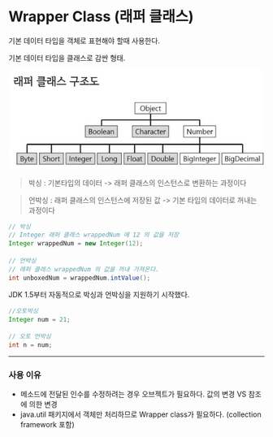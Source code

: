 # Wrapper Class (래퍼 클래스)

기본 데이터 타입을 객체로 표현해야 할때 사용한다.

기본 데이터 타입을 클래스로 감싼 형태.

![alt](./WrapperClass.webp)

> 박싱 : 기본타입의 데이터 -> 래퍼 클래스의 인스턴스로 변환하는 과정이다

> 언박싱 : 래퍼 클래스의 인스턴스에 저장된 값 -> 기본 타입의 데이터로 꺼내는 과정이다

```java
// 박싱
// Integer 래퍼 클래스 wrappedNum 에 12 의 값을 저장
Integer wrappedNum = new Integer(12);

// 언박싱
// 래퍼 클래스 wrappedNum 의 값을 꺼내 가져온다.
int unboxedNum = wrappedNum.intValue();
```

JDK 1.5부터 자동적으로 박싱과 언박싱을 지원하기 시작했다.
```java
//오토박싱
Integer num = 21;

// 오토 언박싱
int n = num;
```

___

### 사용 이유

+ 메소드에 전달된 인수를 수정하려는 경우 오브젝트가 필요하다.
값의 변경 VS 참조에 의한 변경
+ java.util 패키지에서 객체만 처리하므로 Wrapper class가 필요하다.
(collection framework 포함)